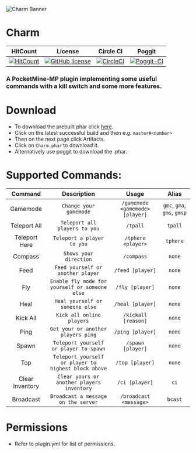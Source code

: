 ![Charm Banner](https://github.com/JackMD/Charm/blob/master/meta/Charm.png)

# Charm

| HitCount | License | Circle CI | Poggit |
|:--:|:--:|:--:|:--:|
|[![HitCount](http://hits.dwyl.io/JackMD/Charm.svg)](http://hits.dwyl.io/JackMD/Charm)|[![GitHub license](https://img.shields.io/github/license/JackMD/Charm.svg)](https://github.com/JackMD/Charm/blob/master/LICENSE)|[![CircleCI](https://circleci.com/gh/JackMD/Charm.svg?style=svg)](https://circleci.com/gh/JackMD/Charm)|[![Poggit-CI](https://poggit.pmmp.io/ci.shield/JackMD/Charm/Charm)](https://poggit.pmmp.io/ci/JackMD/Charm/Charm)|

### A PocketMine-MP plugin implementing some useful commands with a **kill switch** and some more features.

# Download

- To download the prebuilt phar click [here](https://circleci.com/gh/JackMD/Charm).
- Click on the latest successful build and then e.g. `master#<number>`
- Then on the next page click Artifacts.
- Click on `Charm.phar` to download it.
- Alternatively use poggit to download the .phar.

# Supported Commands:

| Command | Description | Usage | Alias |
|:--:|:--:|:--:|:--:|
|Gamemode|`Change your gamemode`|`/gamemode <gamemode> [player]`|`gmc`, `gma`, `gms`, `gmsp`|
|Teleport All|`Teleport all players to you`|`/tpall`|`tpall`|
|Teleport Here|`Teleport a player to you`|`/tphere <player>`|`tphere`|
|Compass|`Shows your direction`|`/compass`|`none`|
|Feed|`Feed yourself or another player`|`/feed [player]`|`none`|
|Fly|`Enable fly mode for yourself or someone else`|`/fly [player]`|`none`|
|Heal|`Heal yourself or someone else`|`/heal [player]`|`none`|
|Kick All|`Kick all online players`|`/kickall [reason]`|`none`|
|Ping|`Get your or another players ping`|`/ping [player]`|`none`|
|Spawn|`Teleport yourself or player to spawn`|`/spawn [player]`|`none`|
|Top|`Teleport yourself or player to highest block above`|`/top [player]`|`none`|
|Clear Inventory|`Clear yours or another players inventory`|`/ci [player]`|`ci`|
|Broadcast|`Broadcast a message on the server`|`/broadcast <message>`|`bcast`|

# Permissions

- Refer to plugin.yml for list of permissions.
